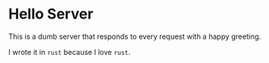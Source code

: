 # Hello Server

This is a dumb server that responds to every request with a happy greeting.

I wrote it in `rust` because I love `rust`.
